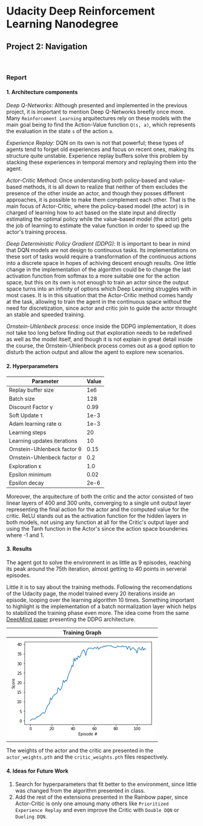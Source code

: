 # Udacity Deep Reinforcement Learning Nanodegree
## Project 2: Navigation

#### &nbsp;

### Report
#### 1. Architecture components

*Deep Q-Networks*: Although presented and implemented in the previous project, it is important to mention Deep Q-Networks breefly once more. Many `Reinforcement Learning` arquitectures rely on these models with the main goal being to find the Action-Value function `Q(s, a)`, which represents the evaluation in the state `s` of the action `a`.

*Experience Replay:* DQN on its own is not that powerful; these types of agents tend to forget old experiences and focus on recent ones, making its structure quite unstable. Experience replay buffers solve this problem by stacking these experiences in temporal memory and replaying them into the agent.

*Actor-Critic Method*: Once understanding both policy-based and value-based methods, it is all down to realize that neither of them excludes the presence of the other inside an actor, and though they posses different approaches, it is possible to make them complement each other. That is the main focus of Actor-Critic, where the policy-based model (the actor) is in charged of learning how to act based on the state input and directly estimating the optimal policy while the value-based model (the actor) gets the job of learning to estimate the value function in order to speed up the actor's training process.

*Deep Deterministic Policy Gradient (DDPG)*: It is important to bear in mind that DQN models are not design to continuous tasks. Its implementations on these sort of tasks would require a transformation of the continuous actions into a discrete space in hopes of achiving descent enough results. One little change in the implementation of the algorithm could be to change the last activation function from softmax to a more suitable one for the action space, but this on its own is not enough to train an actor since the output space turns into an infinity of options which Deep Learning struggles with in most cases. It is in this situation that the Actor-Critic method comes handy at the task, allowing to train the agent in the continuous space without the need for discretization, since actor and critic join to guide the actor throught an stable and speeded training.

*Ornstein-Uhlenbeck process*: once inside the DDPG implementation, it does not take too long before finding out that exploration needs to be redefined as well as the model itself, and though it is not explain in great detail inside the course, the Ornstein-Uhlenbeck process comes out as a good option to disturb the action output and allow the agent to explore new scenarios.

#### 2. Hyperparameters

  | Parameter                           | Value         |
  | ----------------------------------- | ------------- |
  | Replay buffer size                  | 1e6           |
  | Batch size                          | 128           |
  | Discount Factor γ                   | 0.99          |
  | Soft Update τ                       | 1e-3          |
  | Adam learning rate α                | 1e-3          |
  | Learning steps                      | 20            |
  | Learning updates iterations         | 10            |
  | Ornstein-Uhlenbeck factor θ         | 0.15          |
  | Ornstein-Uhlenbeck factor σ         | 0.2           |
  | Exploration ε                       | 1.0           |
  | Epsilon minimum                     | 0.02          |
  | Epsilon decay                       | 2e-6          |

Moreover, the arquitecture of both the critic and the actor consisted of two linear layers of 400 and 300 units, converging to a single unit output layer representing the final action for the actor and the computed value for the critic. ReLU stands out as the activation function for the hidden layers in both models, not using any function at all for the Critic's output layer and using the Tanh function in the Actor's since the action space bounderies where -1 and 1.

#### 3. Results

The agent got to solve the environment in as little as 9 episodes, reaching its peak around the 75th iteration, almost getting to 40 points in serveral episodes.

Little it is to say about the training methods. Following the recomendations of the Udacity page, the model trained every 20 iterations inside an episode, looping over the learning algorithm 10 times. Something important to highlight is the implementation of a batch normalization layer which helps to stabilized the training phase even more. The idea come from the same [DeepMind paper](https://arxiv.org/pdf/1509.02971.pdf) presenting the DDPG architecture.

| Training Graph                           |
| ---------------------------------------- |
| ![graph](images/training_graph.png)  |

The weights of the actor and the critic are presented in the `actor_weights.pth` and the `critic_weights.pth` files respectively.

#### 4. Ideas for Future Work

1. Search for hyperparameters that fit better to the environment, since little was changed from the algorithm presented in class.
3. Add the rest of the extensions presented in the Rainbow paper, since Actor-Critic is only one amoung many others like `Prioritized Experience Replay` and even improve the Critic with `Double DQN` or `Dueling DQN`.
